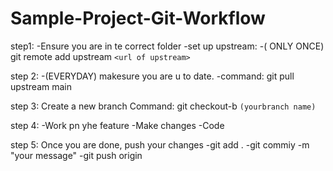 # Sample-Project-Git-Workflow

step1:
-Ensure you are in te correct folder
-set up upstream:
-(  ONLY ONCE) git remote add upstream ```<url of upstream>```

step 2:
-(EVERYDAY) makesure you are u to date.
-command: git pull upstream main

step 3:
Create a new branch
Command: git checkout-b
```(yourbranch name)```

step 4:
-Work pn yhe feature
-Make changes
-Code

step 5:
Once you are done, push your changes
-git add .
-git commiy -m "your message"
-git push origin
